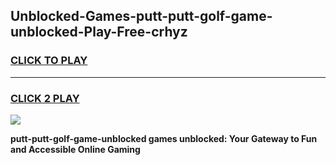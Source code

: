 
## Unblocked-Games-putt-putt-golf-game-unblocked-Play-Free-crhyz
<h3>
<a href="https://premium76.site?title=putt-putt-golf-game-unblocked&ref=17A">CLICK TO PLAY</a></h3>
<hr>

<h3>
<a href="https://premium76.site?title=putt-putt-golf-game-unblocked&ref=17A">CLICK 2 PLAY</a>
  
</h3>

<a href="https://premium76.site?title=putt-putt-golf-game-unblocked&ref=17A"><img src="https://clearcache.store/games.png"></a>


**putt-putt-golf-game-unblocked games unblocked: Your Gateway to Fun and Accessible Online Gaming**
